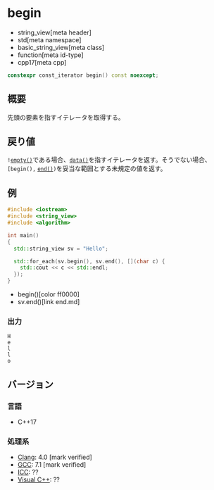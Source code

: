 # begin
* string_view[meta header]
* std[meta namespace]
* basic_string_view[meta class]
* function[meta id-type]
* cpp17[meta cpp]

```cpp
constexpr const_iterator begin() const noexcept;
```

## 概要
先頭の要素を指すイテレータを取得する。


## 戻り値
`!`[`empty()`](empty.md)である場合、[`data()`](data.md)を指すイテレータを返す。そうでない場合、`[begin(),` [`end()`](end.md)`)`を妥当な範囲とする未規定の値を返す。


## 例
```cpp example
#include <iostream>
#include <string_view>
#include <algorithm>

int main()
{
  std::string_view sv = "Hello";

  std::for_each(sv.begin(), sv.end(), [](char c) {
    std::cout << c << std::endl;
  });
}
```
* begin()[color ff0000]
* sv.end()[link end.md]

### 出力
```
H
e
l
l
o
```


## バージョン
### 言語
- C++17

### 処理系
- [Clang](/implementation.md#clang): 4.0 [mark verified]
- [GCC](/implementation.md#gcc): 7.1 [mark verified]
- [ICC](/implementation.md#icc): ??
- [Visual C++](/implementation.md#visual_cpp): ??
